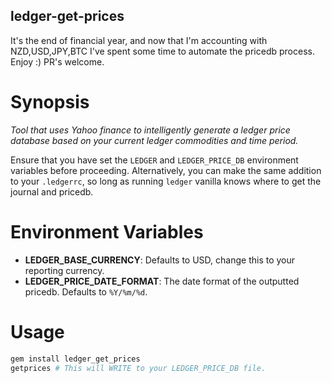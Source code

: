 ## ledger-get-prices

It's the end of financial year, and now that I'm accounting with NZD,USD,JPY,BTC I've spent some time to automate the
pricedb process. Enjoy :) PR's welcome.

# Synopsis

_Tool that uses Yahoo finance to intelligently generate
a ledger price database based on your current ledger
commodities and time period._

Ensure that you have set the `LEDGER` and `LEDGER_PRICE_DB`
environment variables before proceeding. Alternatively, you
can make the same addition to your `.ledgerrc`, so long as
running `ledger` vanilla knows where to get the journal and
pricedb.

# Environment Variables

* __LEDGER_BASE_CURRENCY__: Defaults to USD, change this to your reporting currency.
* __LEDGER_PRICE_DATE_FORMAT__: The date format of the outputted pricedb. Defaults to `%Y/%m/%d`.

# Usage

```sh
gem install ledger_get_prices
getprices # This will WRITE to your LEDGER_PRICE_DB file.
```
